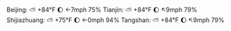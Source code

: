 Beijing: ⛅️  +84°F 🌔 ←7mph 75%
Tianjin: ⛅️  +84°F 🌔 ↖9mph 79%
Shijiazhuang: ⛅️  +75°F 🌔 ←0mph 94%
Tangshan: ⛅️  +84°F 🌔 ↖9mph 79%
